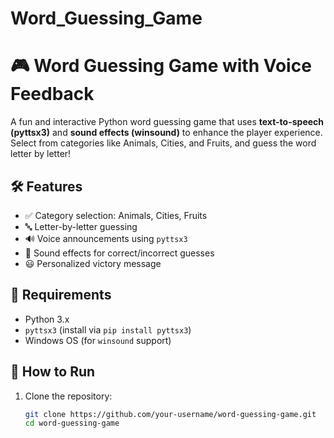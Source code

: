 # Word_Guessing_Game
# 🎮 Word Guessing Game with Voice Feedback

A fun and interactive Python word guessing game that uses **text-to-speech (pyttsx3)** and **sound effects (winsound)** to enhance the player experience. Select from categories like Animals, Cities, and Fruits, and guess the word letter by letter!

## 🛠 Features

- ✅ Category selection: Animals, Cities, Fruits
- 🔤 Letter-by-letter guessing
- 🔊 Voice announcements using `pyttsx3`
- 🎵 Sound effects for correct/incorrect guesses
- 😃 Personalized victory message

## 🐍 Requirements

- Python 3.x
- `pyttsx3` (install via `pip install pyttsx3`)
- Windows OS (for `winsound` support)

## 🚀 How to Run

1. Clone the repository:
   ```bash
   git clone https://github.com/your-username/word-guessing-game.git
   cd word-guessing-game
